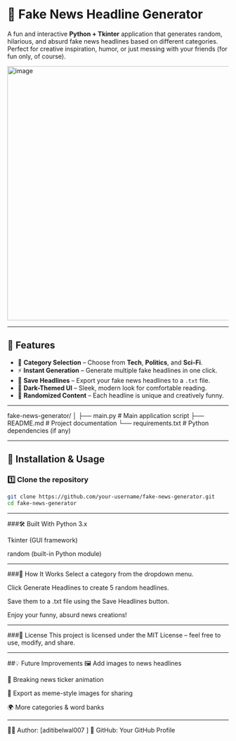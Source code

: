 # 📰 Fake News Headline Generator

A fun and interactive **Python + Tkinter** application that generates random, hilarious, and absurd fake news headlines based on different categories. Perfect for creative inspiration, humor, or just messing with your friends (for fun only, of course).

<img width="680" height="578" alt="image" src="https://github.com/user-attachments/assets/b3fac4a7-f11a-46ba-b47b-2180450b8dda" />

---

## 📌 Features
- 🎯 **Category Selection** – Choose from **Tech**, **Politics**, and **Sci-Fi**.
- ⚡ **Instant Generation** – Generate multiple fake headlines in one click.
- 💾 **Save Headlines** – Export your fake news headlines to a `.txt` file.
- 🎨 **Dark-Themed UI** – Sleek, modern look for comfortable reading.
- 🔄 **Randomized Content** – Each headline is unique and creatively funny.

---

fake-news-generator/
│
├── main.py # Main application script
├── README.md # Project documentation
└── requirements.txt # Python dependencies (if any)



---

## 🚀 Installation & Usage

### 1️⃣ Clone the repository
```bash
git clone https://github.com/your-username/fake-news-generator.git
cd fake-news-generator

```
----

###🛠 Built With
Python 3.x

Tkinter (GUI framework)

random (built-in Python module)

----

###🎯 How It Works
Select a category from the dropdown menu.

Click Generate Headlines to create 5 random headlines.

Save them to a .txt file using the Save Headlines button.

Enjoy your funny, absurd news creations!

---


###📜 License
This project is licensed under the MIT License – feel free to use, modify, and share.

----


##💡 Future Improvements
🖼 Add images to news headlines

📰 Breaking news ticker animation

📱 Export as meme-style images for sharing

🌍 More categories & word banks

----

👩‍💻 Author: [aditibelwal007 ]
📌 GitHub: Your GitHub Profile
